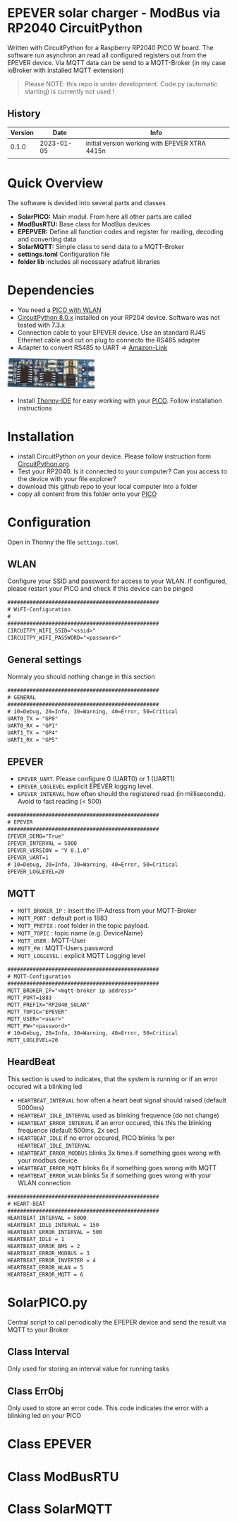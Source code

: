 # EPEVER solar charger - ModBus via RP2040 CircuitPython
Written with CircuitPython for a Raspberry RP2040 PICO W board. The software run asynchron an read all configured registers out from the EPEVER device.
Via MQTT data can be send to a MQTT-Broker (in my case ioBroker with installed MQTT extension)

> Please NOTE: this repo is under development. Code.py (automatic starting) is currently not used !

## History
|Version|Date|Info|
|---|---|---|
|0.1.0|2023-01-05|initial version working with EPEVER XTRA 4415n|
||||

# Quick Overview
The software is devided into several parts and classes

* **SolarPICO:** Main modul. From here all other parts are called
* **ModBusRTU:** Base class for ModBus devices
* **EPEPVER:** Define all function codes and register for reading, decoding and converting data
* **SolarMQTT:** Simple class to send data to a MQTT-Broker
* **settings.toml** Configuration file
* **folder lib** includes all necessary adafruit libraries

# Dependencies
* You need a [PICO with WLAN](https://www.raspberrypi.com/documentation/microcontrollers/raspberry-pi-pico.html#raspberry-pi-pico-w-and-pico-wh)
* [CircuitPython 8.0.x](https://circuitpython.org/board/raspberry_pi_pico/) installed on your RP204 device. Software was not tested with 7.3.x
* Connection cable to your EPEVER device. Use an standard RJ45 Ethernet cable and cut on plug to connecto the RS485 adapter
* Adapter to convert RS485 to UART => [Amazon-Link](https://www.amazon.de/DollaTek-RS485-Adapter-Serieller-Converter/dp/B07DJ4TGY3/ref=sr_1_10?__mk_de_DE=ÅMÅŽÕÑ&crid=161SDT8U5CSX3&keywords=RS485+adapter&qid=1672887030&sprefix=rs485+adapter%2Caps%2C93&sr=8-10)

<img src="img/RS485_UART.png" width="200">

* Install [Thonny-IDE](https://thonny.org) for easy working with your [PICO](https://www.raspberrypi.com/documentation/microcontrollers/raspberry-pi-pico.html). Follow installation instructions

# Installation
* install CircuitPython on your device. Please follow instruction form [CircuitPython.org](https://docs.circuitpython.org/en/latest/README.html#get-circuitpython).
* Test your RP2040. Is it connected to your computer? Can you access to the device with your file explorer?
* download this github repo to your local computer into a folder
* copy all content from this folder onto your [PICO](https://www.raspberrypi.com/documentation/microcontrollers/raspberry-pi-pico.html)
# Configuration
Open in Thonny the file `settings.toml`

## WLAN
Configure your SSID and password for access to your WLAN. If configured, please restart your PICO and check if this device can be pinged

```
################################################
# WiFI-Configuration
#
################################################
CIRCUITPY_WIFI_SSID="<ssid>"
CIRCUITPY_WIFI_PASSWORD="<password>"
```
## General settings
Normaly you should nothing change in this section
```
################################################
# GENERAL
################################################
# 10=Debug, 20=Info, 30=Warning, 40=Error, 50=Critical
UART0_TX = "GP0"
UART0_RX = "GP1"
UART1_TX = "GP4"
UART1_RX = "GP5"
```
## EPEVER
* `EPEVER_UART`. Please configure 0 (UART0) or 1 (UART1)
* `EPEVER_LOGLEVEL` explicit EPEVER logging level.
* `EPEVER_INTERVAL` how often should the registered read (in milliseconds). Avoid to fast reading (< 500)

```
################################################
# EPEVER
################################################
EPEVER_DEMO="True"
EPEVER_INTERVAL = 5000
EPEVER_VERSION = "V 0.1.0"
EPEVER_UART=1
# 10=Debug, 20=Info, 30=Warning, 40=Error, 50=Critical
EPEVER_LOGLEVEL=20
```

## MQTT

* `MQTT_BROKER_IP` : insert the IP-Adress from your MQTT-Broker
* `MQTT_PORT` : default port is 1883
* `MQTT_PREFIX` : root folder in the topic payload. 
* `MQTT_TOPIC` : topic name (e.g. DeviceName)
* `MQTT_USER` : MQTT-User
* `MQTT_PW` : MQTT-Users password
* `MQTT_LOGLEVEL` : explicit MQTT Logging level

``` 
################################################
# MQTT-Configuration
################################################
MQTT_BROKER_IP="<mqtt-broker ip address>"
MQTT_PORT=1883
MQTT_PREFIX="RP2040_SOLAR"
MQTT_TOPIC="EPEVER"
MQTT_USER="<user>"
MQTT_PW="<password>"
# 10=Debug, 20=Info, 30=Warning, 40=Error, 50=Critical
MQTT_LOGLEVEL=20

``` 

## HeardBeat
This section is used to indicates, that the system is running or if an error occured wit a blinking led

* `HEARTBEAT_INTERVAL` how often a heart beat signal should raised (default 5000ms)
* `HEARTBEAT_IDLE_INTERVAL` used as blinking frequence (do not change)
* `HEARTBEAT_ERROR_INTERVAL` if an error occured, this this the blinking frequence (default 500ms, 2x sec)
* `HEARTBEAT_IDLE` if no error occured, PICO blinks 1x per `HEARTBEAT_IDLE_INTERVAL`
* `HEARTBEAT_ERROR_MODBUS` blinks 3x times if something goes wrong with your modbus device
* `HEARTBEAT_ERROR_MQTT` blinks 6x if something goes wrong with MQTT
* `HEARTBEAT_ERROR_WLAN` blinks 5x if something goes wrong with your WLAN connection


``` 
################################################
# HEART-BEAT
################################################
HEARTBEAT_INTERVAL = 5000
HEARTBEAT_IDLE_INTERVAL = 150
HEARTBEAT_ERROR_INTERVAL = 500
HEARTBEAT_IDLE = 1
HEARTBEAT_ERROR_BMS = 2
HEARTBEAT_ERROR_MODBUS = 3
HEARTBEAT_ERROR_INVERTER = 4
HEARTBEAT_ERROR_WLAN = 5
HEARTBEAT_ERROR_MQTT = 6
``` 
# SolarPICO.py
Central script to call periodically the EPEPER device and send the result via MQTT to your Broker
## Class Interval
Only used for storing an interval value for running tasks

## Class ErrObj
Only used to store an error code. This code indicates the error with a blinking led on your PICO 

# Class EPEVER

# Class ModBusRTU

# Class SolarMQTT

